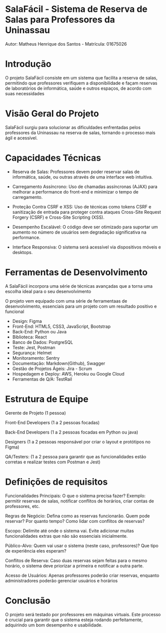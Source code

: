 # SalaFácil - Sistema de Reserva de Salas para Professores da Uninassau

Autor: Matheus Henrique dos Santos - Matrícula: 01675026

# Introdução

O projeto SalaFácil consiste em um sistema que facilita a reserva de salas, permitindo que professores verifiquem a disponibilidade e façam reservas de laboratórios de informática, saúde e outros espaços, de acordo com suas necessidades

# Visão Geral do Projeto
SalaFácil surgiu para solucionar as dificuldades enfrentadas pelos professores da Uninassau na reserva de salas, tornando o processo mais ágil e acessível.

# Capacidades Técnicas
- Reserva de Salas: Professores devem poder reservar salas de informática, saúde, ou outras através de uma interface web intuitiva.

- Carregamento Assíncrono: Uso de chamadas assíncronas (AJAX) para melhorar a performance do front-end e minimizar o tempo de carregamento.

- Proteção Contra CSRF e XSS: Uso de técnicas como tokens CSRF e sanitização de entrada para proteger contra ataques Cross-Site Request Forgery (CSRF) e Cross-Site Scripting (XSS).

- Desempenho Escalável: O código deve ser otimizado para suportar um aumento no número de usuários sem degradação significativa na performance.

- Interface Responsiva: O sistema será acessível via dispositivos móveis e desktops.

# Ferramentas de Desenvolvimento

A SalaFácil incorpora uma série de técnicas avançadas que a torna uma escolha ideal para o seu desenvolvimento

O projeto vem equipado com uma série de ferramentaas de desenvolvimento, essenciais para um projeto com um resultado positivo e funcional
- Design: Figma
- Front-End: HTML5, CSS3, JavaScript, Bootstrap
- Back-End: Python ou Java
- Biblioteca: React
- Banco de Dados: PostgreSQL
- Teste: Jest, Postman
- Segurança: Helmet
- Monitoramento: Sentry
- Documentação: Markdown(Github), Swagger
- Gestão de Projetos Ágeis: Jira - Scrum
- Hospedagem e Deploy: AWS, Heroku ou Google Cloud 
- Ferramentas de Q/A: TestRail

# Estrutura de Equipe
Gerente de Projeto (1 pessoa)

Front-End Developers (1 a 2 pessoas focadas)

Back-End Developers (1 a 2 pessoas focadas em Python ou java)

Designers (1 a 2 pessoas responsável por criar o layout e protótipos no Figma)

QA/Testers: (1 a 2 pessoa para garantir que as funcionalidades estão corretas e realizar testes com Postman e Jest)


# Definições de requisitos

Funcionalidades Principais: O que o sistema precisa fazer? Exemplo: permitir reservas de salas, notificar conflitos de horários, criar contas de professores, etc.

Regras de Negócio: Defina como as reservas funcionarão. Quem pode reservar? Por quanto tempo? Como lidar com conflitos de reservas?

Escopo: Delimite até onde o sistema vai. Evite adicionar muitas funcionalidades extras que não são essenciais inicialmente.

Público-Alvo: Quem vai usar o sistema (neste caso, professores)? Que tipo de experiência eles esperam?

Conflitos de Reserva: Caso duas reservas sejam feitas para o mesmo horário, o sistema deve priorizar a primeira e notificar a outra parte.

Acesso de Usuários: Apenas professores poderão criar reservas, enquanto administradores poderão gerenciar usuários e horários

# Conclusão

O projeto será testado por professores em máquinas virtuais. Este processo é crucial para garantir que o sistema esteja rodando perfeitamente, adquirindo um bom desempenho e usabilidade.


